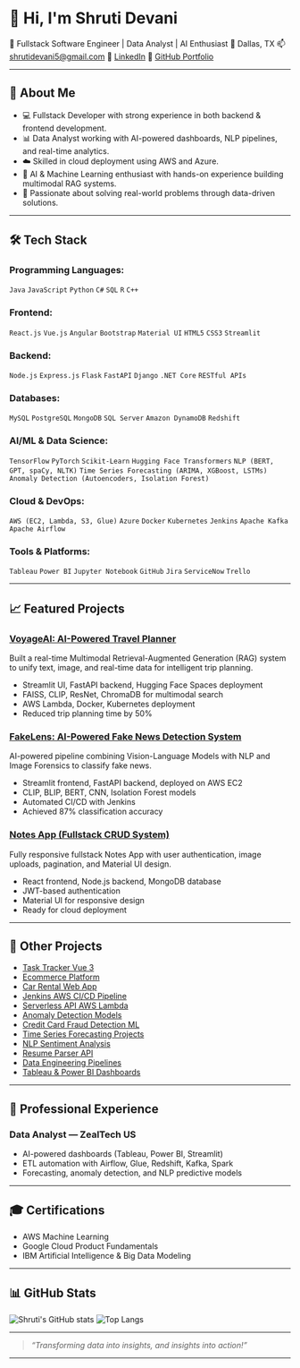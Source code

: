 # 👋 Hi, I'm Shruti Devani

🎯 Fullstack Software Engineer | Data Analyst | AI Enthusiast
📍 Dallas, TX
📫 [shrutidevani5@gmail.com](mailto:shrutidevani5@gmail.com)
🔗 [LinkedIn](https://www.linkedin.com/in/shruti-devani-7435031a6/)
🔗 [GitHub Portfolio](https://github.com/Shruti29044)

---

## 🚀 About Me

* 💻 Fullstack Developer with strong experience in both backend & frontend development.
* 📊 Data Analyst working with AI-powered dashboards, NLP pipelines, and real-time analytics.
* ☁️ Skilled in cloud deployment using AWS and Azure.
* 🤖 AI & Machine Learning enthusiast with hands-on experience building multimodal RAG systems.
* 🧠 Passionate about solving real-world problems through data-driven solutions.

---

## 🛠 Tech Stack

### Programming Languages:

`Java` `JavaScript` `Python` `C#` `SQL` `R` `C++`

### Frontend:

`React.js` `Vue.js` `Angular` `Bootstrap` `Material UI` `HTML5` `CSS3` `Streamlit`

### Backend:

`Node.js` `Express.js` `Flask` `FastAPI` `Django` `.NET Core` `RESTful APIs`

### Databases:

`MySQL` `PostgreSQL` `MongoDB` `SQL Server` `Amazon DynamoDB` `Redshift`

### AI/ML & Data Science:

`TensorFlow` `PyTorch` `Scikit-Learn` `Hugging Face Transformers` `NLP (BERT, GPT, spaCy, NLTK)`
`Time Series Forecasting (ARIMA, XGBoost, LSTMs)` `Anomaly Detection (Autoencoders, Isolation Forest)`

### Cloud & DevOps:

`AWS (EC2, Lambda, S3, Glue)` `Azure` `Docker` `Kubernetes` `Jenkins` `Apache Kafka` `Apache Airflow`

### Tools & Platforms:

`Tableau` `Power BI` `Jupyter Notebook` `GitHub` `Jira` `ServiceNow` `Trello`

---

## 📈 Featured Projects

### [VoyageAI: AI-Powered Travel Planner](https://github.com/Shruti29044/VoyageAI)

Built a real-time Multimodal Retrieval-Augmented Generation (RAG) system to unify text, image, and real-time data for intelligent trip planning.

* Streamlit UI, FastAPI backend, Hugging Face Spaces deployment
* FAISS, CLIP, ResNet, ChromaDB for multimodal search
* AWS Lambda, Docker, Kubernetes deployment
* Reduced trip planning time by 50%

### [FakeLens: AI-Powered Fake News Detection System]([https://github.com/Shruti29044/FakeLens](https://github.com/Shruti29044/FakeLens-AI-Powered-Fake-News-Detector-VLM-RAG-))

AI-powered pipeline combining Vision-Language Models with NLP and Image Forensics to classify fake news.

* Streamlit frontend, FastAPI backend, deployed on AWS EC2
* CLIP, BLIP, BERT, CNN, Isolation Forest models
* Automated CI/CD with Jenkins
* Achieved 87% classification accuracy

### [Notes App (Fullstack CRUD System)]([https://github.com/Shruti29044/NotesApp-Fullstack](https://github.com/Shruti29044/Fullstack-Notes-App-with-Authentication-Material-UI-))

Fully responsive fullstack Notes App with user authentication, image uploads, pagination, and Material UI design.

* React frontend, Node.js backend, MongoDB database
* JWT-based authentication
* Material UI for responsive design
* Ready for cloud deployment

---

## 🔗 Other Projects

* [Task Tracker Vue 3](https://github.com/Shruti29044/task-tracker-vue3)
* [Ecommerce Platform](https://github.com/Shruti29044/EcommercePlatform)
* [Car Rental Web App](https://github.com/Shruti29044/CarRentalWebApp)
* [Jenkins AWS CI/CD Pipeline](https://github.com/Shruti29044/Jenkins-AWS-CICD)
* [Serverless API AWS Lambda](https://github.com/Shruti29044/Serverless-API-AWS-Lambda)
* [Anomaly Detection Models](https://github.com/Shruti29044/Anomaly-Detection-Models)
* [Credit Card Fraud Detection ML](https://github.com/Shruti29044/CreditCard-Fraud-Detection-ML)
* [Time Series Forecasting Projects](https://github.com/Shruti29044/Time-Series-Forecasting)
* [NLP Sentiment Analysis](https://github.com/Shruti29044/Sentiment-Analysis-NLP)
* [Resume Parser API](https://github.com/Shruti29044/Resume-Parser-API)
* [Data Engineering Pipelines](https://github.com/Shruti29044/Data-Engineering-Pipeline)
* [Tableau & Power BI Dashboards](https://github.com/Shruti29044/Tableau-PowerBI-Dashboards)

---

## 💼 Professional Experience

### Data Analyst — ZealTech US

* AI-powered dashboards (Tableau, Power BI, Streamlit)
* ETL automation with Airflow, Glue, Redshift, Kafka, Spark
* Forecasting, anomaly detection, and NLP predictive models

---

## 🎓 Certifications

* AWS Machine Learning
* Google Cloud Product Fundamentals
* IBM Artificial Intelligence & Big Data Modeling

---

## 📊 GitHub Stats

![Shruti's GitHub stats](https://github-readme-stats.vercel.app/api?username=Shruti29044\&show_icons=true\&theme=radical)
![Top Langs](https://github-readme-stats.vercel.app/api/top-langs/?username=Shruti29044\&layout=compact)

---

> *“Transforming data into insights, and insights into action!”*

---
